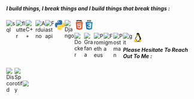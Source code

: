 ##### I build things, I break things and I build things that break things :
<img align="left" alt="sql" width="26px" src="https://user-images.githubusercontent.com/58104187/227933839-0f2d0df4-c063-4aa1-b7c9-a1663b94dce7.png"/>
<img align="left" alt="flutter" width="26px" src="https://www.vectorlogo.zone/logos/flutterio/flutterio-icon.svg"/>

<img align="left" alt="C++" width="26px" src="https://github.com/d34d-5h07/d34d-5h07/assets/58104187/ee80e41e-a77e-4a0e-b2e7-0bf70be17f95"/>
<a href="https://www.arduino.cc/" target="_blank"><img align="left" alt="Arduino" width="26px" src="https://cdn.worldvectorlogo.com/logos/arduino-1.svg" alt="arduino"/></a>
<img align="left" alt="Fastapi" width="26px" src="https://github.com/d34d-5h07/d34d-5h07/assets/58104187/6d729acc-8a43-41c3-9710-d3ad52c171bd"/>
<a href="https://www.python.org" target="_blank"><img align="left" alt="Python" width="26px" src="https://github.com/Aakarsh-B/trying-repos/blob/master/python-5.svg?raw=true"/></a>
<img align="left" alt="Django" width="26px" src="https://github.com/d34d-5h07/d34d-5h07/assets/58104187/5b118e31-a202-442f-babf-be23d726489f"/>
<a href="https://www.w3.org/html/" target="_blank"><img align="left" alt="HTML5" width="26px" src="https://raw.githubusercontent.com/github/explore/80688e429a7d4ef2fca1e82350fe8e3517d3494d/topics/html/html.png"/></a>
<a href="https://www.w3schools.com/css/" target="_blank"><img align="left" alt="CSS3" width="26px" src="https://raw.githubusercontent.com/github/explore/80688e429a7d4ef2fca1e82350fe8e3517d3494d/topics/css/css.png"/></a>

<br/>
<br/>
<img align="left" alt="Docker" width="26px" src="https://github.com/d34d-5h07/d34d-5h07/assets/58104187/8d89c0f3-700c-4d50-8a97-3ecfa1866670"/>
<img align="left" alt="Grafana" width="26px" src="https://github.com/d34d-5h07/d34d-5h07/assets/58104187/ed748621-2c76-4962-b736-5b3b60e9f0f5"/>
<img align="left" alt="Prometheus" width="26px" src="https://github.com/d34d-5h07/d34d-5h07/assets/58104187/df29f7e7-76bc-4d8b-b036-f053b2b8865a"/>
<img align="left" alt="Figma" width="26px" src="https://github.com/d34d-5h07/d34d-5h07/assets/58104187/dd7fb568-f13f-492e-bfa5-153ffb5b2182"/>
<img align="left" alt="Postman" width="26px" src="https://github.com/d34d-5h07/d34d-5h07/assets/58104187/eca250df-c06b-45e6-b57d-c215d6129c33"/>
<a href="git" target="_blank"><img align="left" alt="git" width="26px" src="https://www.vectorlogo.zone/logos/git-scm/git-scm-icon.svg"/></a>
<img align="left" alt="Bash" width="26px" src="https://raw.githubusercontent.com/devicons/devicon/master/icons/linux/linux-original.svg"/>
<br/>

##### Please Hesitate To Reach Out To Me :
<a href="https://discordapp.com/users/434916213064466444"><img align="left" alt="Discord" width="22px" src="https://user-images.githubusercontent.com/58104187/206185989-9d49aa3a-b6af-48e3-983a-1d97819fa276.svg"/></a>
<a href="https://open.spotify.com/user/1fgjrj955afaorj9axy8cm0mp?si=43a86b7e9a654909&nd=1"><img align="left" alt="Spotify" width="22px" src="https://user-images.githubusercontent.com/58104187/198833667-f002e2ff-56d4-4575-a60d-e3cd07174e82.svg"/></a>
<!-- <a href="https://twitter.com/d34d__5h07"><img align="left" alt="Twitter" width="22px" src="https://github.com/d34d-5h07/d34d-5h07/assets/58104187/02021b91-8f23-4f8f-8512-511c60aa22a7"/></a><br> -->
<br/>
<br/>
<a href="https://d34d-5h07.github.io/resume.pdf"><img src="https://github.com/d34d-5h07/d34d-5h07/assets/58104187/7e190493-9ee7-4866-8891-974bee7fc571" height="180"/></a>
<!--<p><img href="https://www.deadshot.gq" width=330" alt="spotify" src="https://spotify-github-profile.vercel.app/api/view?uid=1fgjrj955afaorj9axy8cm0mp&cover_image=true&theme=natemoo-re&show_offline=false"></p> -->

<!--<img width="302" src="https://github-readme-stats.vercel.app/api/top-langs?username=d34d-5h07&show_icons=true&locale=en&theme=radical&hide_border=true&hide_title=true" alt="d34d-5h07"/> -->
<!--<img width="360" src="https://github-readmestats.vercel.app/api?username=d34d-5h07&show_icons=true&locale=en&theme=radical&hide_border=true&hide_title=true&include_all_commits=true&count_private=true" alt="d34d-5h07"/> -->
      
<!-- ```diff
+ Green
- Red
! Orange
@@ Pink @@
# Gray
...
``` -->
<!-- <p float="left"><img src="https://quotes-github-readme.vercel.app/api?type=horizontal&border=true&theme=dark&author=Rick%20Sanchez&quote=To%20live%20is%20to%20risk%20it%20all%3B%20otherwise%20you%E2%80%99re%20just%20an%20inert%20chunk%20of%20randomly%20assembled%20molecules%20drifting%20wherever%20the%20universe%20blows%20you"/><br> -->
  
<!-- <img width="250" src="https://quotes-github-readme.vercel.app/api?type=vertical&theme=dark&author=Bojack%20Horseman&quote=That%20voice%2C%20the%20one%20that%20tells%20you%20you%27re%20worthless%20and%20stupid%20and%20ugly...%20It%20goes%20away%2C%20right%3F"/> -->
<!-- </p> -->
